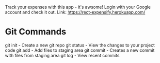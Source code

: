 Track your expenses with this app - it's awsome! Login with your Google account and check it out. 
Link: https://rect-expensify.herokuapp.com/

# Git Commands

git init - Create a new git repo 
git status - View the changes to your project code 
git add - Add files to staging area
git commit - Creates a new commit with files from staging area
git log - View recent commits 
